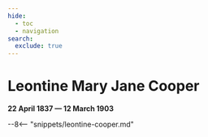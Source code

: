 ```yaml
---
hide:
  - toc
  - navigation
search:
  exclude: true  
---
```


# Leontine Mary Jane Cooper 

**22 April 1837 — 12 March 1903**

--8<-- "snippets/leontine-cooper.md"

<!--
![Leontine Mary Jane Cooper](../assets/leontine-cooper.jpg){ width="32%" }
-->

